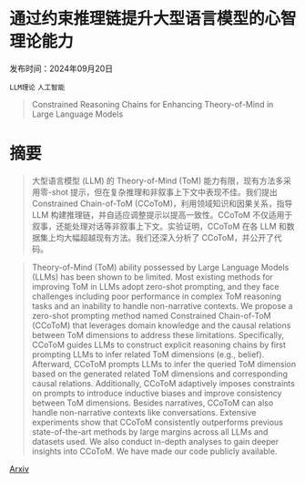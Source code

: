 # 通过约束推理链提升大型语言模型的心智理论能力

发布时间：2024年09月20日

`LLM理论` `人工智能`

> Constrained Reasoning Chains for Enhancing Theory-of-Mind in Large Language Models

# 摘要

> 大型语言模型 (LLM) 的 Theory-of-Mind (ToM) 能力有限，现有方法多采用零-shot 提示，但在复杂推理和非叙事上下文中表现不佳。我们提出 Constrained Chain-of-ToM (CCoToM)，利用领域知识和因果关系，指导 LLM 构建推理链，并自适应调整提示以提高一致性。CCoToM 不仅适用于叙事，还能处理对话等非叙事上下文。实验证明，CCoToM 在各 LLM 和数据集上均大幅超越现有方法。我们还深入分析了 CCoToM，并公开了代码。

> Theory-of-Mind (ToM) ability possessed by Large Language Models (LLMs) has been shown to be limited. Most existing methods for improving ToM in LLMs adopt zero-shot prompting, and they face challenges including poor performance in complex ToM reasoning tasks and an inability to handle non-narrative contexts. We propose a zero-shot prompting method named Constrained Chain-of-ToM (CCoToM) that leverages domain knowledge and the causal relations between ToM dimensions to address these limitations. Specifically, CCoToM guides LLMs to construct explicit reasoning chains by first prompting LLMs to infer related ToM dimensions (e.g., belief). Afterward, CCoToM prompts LLMs to infer the queried ToM dimension based on the generated related ToM dimensions and corresponding causal relations. Additionally, CCoToM adaptively imposes constraints on prompts to introduce inductive biases and improve consistency between ToM dimensions. Besides narratives, CCoToM can also handle non-narrative contexts like conversations. Extensive experiments show that CCoToM consistently outperforms previous state-of-the-art methods by large margins across all LLMs and datasets used. We also conduct in-depth analyses to gain deeper insights into CCoToM. We have made our code publicly available.

[Arxiv](https://arxiv.org/abs/2409.13490)